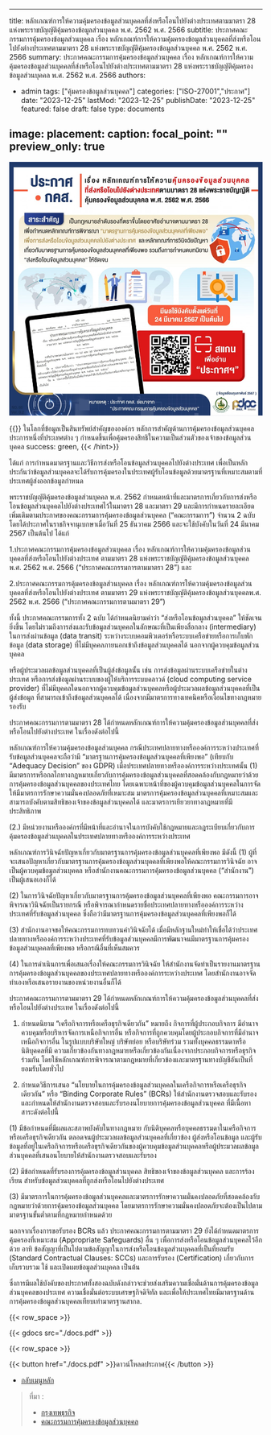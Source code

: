 ---
title: หลักเกณฑ์การให้ความคุ้มครองข้อมูลส่วนบุคคลที่ส่งหรือโอนไปยังต่างประเทศตามมาตรา 28 แห่งพระราชบัญญัติคุ้มครองข้อมูลส่วนบุคคล พ.ศ. 2562 พ.ศ. 2566
subtitle: 	ประกาศคณะกรรมการคุ้มครองข้อมูลส่วนบุคคล เรื่อง หลักเกณฑ์การให้ความคุ้มครองข้อมูลส่วนบุคคลที่ส่งหรือโอนไปยังต่างประเทศตามมาตรา 28 แห่งพระราชบัญญัติคุ้มครองข้อมูลส่วนบุคคล พ.ศ. 2562 พ.ศ. 2566
summary: 	ประกาศคณะกรรมการคุ้มครองข้อมูลส่วนบุคคล เรื่อง หลักเกณฑ์การให้ความคุ้มครองข้อมูลส่วนบุคคลที่ส่งหรือโอนไปยังต่างประเทศตามมาตรา 28 แห่งพระราชบัญญัติคุ้มครองข้อมูลส่วนบุคคล พ.ศ. 2562 พ.ศ. 2566
authors:
  - admin
tags: ["คุ้มครองข้อมูลส่วนบุคคล"]
categories: ["ISO-27001","ประกาศ"]
date: "2023-12-25"
lastMod: "2023-12-25"
publishDate: "2023-12-25"
featured: false
draft:  false
type: documents

image:
  placement:
  caption:
  focal_point: ""
  preview_only: true
------

![](info-12.jpg)

{{<hint success>}}
ในโลกที่ข้อมูลเป็นสินทรัพย์สำคัญขององค์กร หลักการสำคัญด้านการคุ้มครองข้อมูลส่วนบุคคลประการหนึ่งที่ประเทศต่าง ๆ กำหนดขึ้นเพื่อคุ้มครองสิทธิในความเป็นส่วนตัวของเจ้าของข้อมูลส่วนบุคคล
success: green,
{{< /hint>}}

ได้แก่ การกำหนดมาตรฐานและวิธีการส่งหรือโอนข้อมูลส่วนบุคคลไปยังต่างประเทศ เพื่อเป็นหลักประกันว่าข้อมูลส่วนบุคคลจะได้รับการคุ้มครองในประเทศผู้รับโอนข้อมูลด้วยมาตรฐานที่เหมาะสมตามที่ประเทศผู้ส่งออกข้อมูลกำหนด

พระราชบัญญัติคุ้มครองข้อมูลส่วนบุคคล พ.ศ. 2562 กำหนดหน้าที่และมาตรการเกี่ยวกับการส่งหรือโอนข้อมูลส่วนบุคคลไปยังต่างประเทศไว้ในมาตรา 28 และมาตรา 29 และมีการกำหนดรายละเอียดเพิ่มเติมตามประกาศของคณะกรรมการคุ้มครองข้อมูลส่วนบุคคล (“คณะกรรมการ”) จำนวน 2 ฉบับ โดยได้ประกาศในราชกิจจานุเบกษาเมื่อวันที่ 25 ธันวาคม 2566 และจะใช้บังคับในวันที่ 24 มีนาคม 2567 เป็นต้นไป ได้แก่

 

1.ประกาศคณะกรรมการคุ้มครองข้อมูลส่วนบุคคล เรื่อง หลักเกณฑ์การให้ความคุ้มครองข้อมูลส่วนบุคคลที่ส่งหรือโอนไปยังต่างประเทศ ตามมาตรา 28 แห่งพระราชบัญญัติคุ้มครองข้อมูลส่วนบุคคล พ.ศ. 2562 พ.ศ. 2566 (“ประกาศคณะกรรมการตามมาตรา 28”) และ

2.ประกาศคณะกรรมการคุ้มครองข้อมูลส่วนบุคคล เรื่อง หลักเกณฑ์การให้ความคุ้มครองข้อมูลส่วนบุคคลที่ส่งหรือโอนไปยังต่างประเทศ ตามมาตรา 29 แห่งพระราชบัญญัติคุ้มครองข้อมูลส่วนบุคคลพ.ศ. 2562 พ.ศ. 2566 (“ประกาศคณะกรรมการตามมาตรา 29”)

ทั้งนี้ ประกาศคณะกรรมการทั้ง 2 ฉบับ ได้กำหนดนิยามคำว่า “ส่งหรือโอนข้อมูลส่วนบุคคล” ให้ชัดเจนยิ่งขึ้น โดยไม่รวมถึงการส่งและรับข้อมูลส่วนบุคคลในลักษณะที่เป็นเพียงสื่อกลาง (intermediary) ในการส่งผ่านข้อมูล (data transit) ระหว่างระบบคอมพิวเตอร์หรือระบบเครือข่ายหรือการเก็บพักข้อมูล (data storage) ที่ไม่มีบุคคลภายนอกเข้าถึงข้อมูลส่วนบุคคลได้ นอกจากผู้ควบคุมข้อมูลส่วนบุคคล

หรือผู้ประมวลผลข้อมูลส่วนบุคคลที่เป็นผู้ส่งข้อมูลนั้น เช่น การส่งข้อมูลผ่านระบบเครือข่ายในต่างประเทศ หรือการส่งข้อมูลผ่านระบบของผู้ให้บริการระบบคลาวด์ (cloud computing service provider) ที่ไม่มีบุคคลใดนอกจากผู้ควบคุมข้อมูลส่วนบุคคลหรือผู้ประมวลผลข้อมูลส่วนบุคคลที่เป็นผู้ส่งข้อมูล ที่สามารถเข้าถึงข้อมูลส่วนบุคคลได้ เนื่องจากมีมาตรการทางเทคนิคหรือเงื่อนไขทางกฎหมายรองรับ

ประกาศคณะกรรมการตามมาตรา 28 ได้กำหนดหลักเกณฑ์การให้ความคุ้มครองข้อมูลส่วนบุคคลที่ส่งหรือโอนไปยังต่างประเทศ ในเรื่องดังต่อไปนี้

หลักเกณฑ์การให้ความคุ้มครองข้อมูลส่วนบุคคล กรณีประเทศปลายทางหรือองค์การระหว่างประเทศที่รับข้อมูลส่วนบุคคลจะถือว่ามี “มาตรฐานการคุ้มครองข้อมูลส่วนบุคคลที่เพียงพอ” (เทียบกับ “Adequacy Decision” ของ GDPR) เมื่อประเทศปลายทางหรือองค์การระหว่างประเทศนั้น
(1) มีมาตรการหรือกลไกทางกฎหมายเกี่ยวกับการคุ้มครองข้อมูลส่วนบุคคลที่สอดคล้องกับกฎหมายว่าด้วยการคุ้มครองข้อมูลส่วนบุคคลของประเทศไทย โดยเฉพาะหน้าที่ของผู้ควบคุมข้อมูลส่วนบุคคลในการจัดให้มีมาตรการรักษาความมั่นคงปลอดภัยที่เหมาะสม มาตรการคุ้มครองข้อมูลส่วนบุคคลที่เหมาะสมและสามารถบังคับตามสิทธิของเจ้าของข้อมูลส่วนบุคคลได้ และมาตรการเยียวยาทางกฎหมายที่มีประสิทธิภาพ

(2.) มีหน่วยงานหรือองค์กรที่มีหน้าที่และอำนาจในการบังคับใช้กฎหมายและกฎระเบียบเกี่ยวกับการคุ้มครองข้อมูลส่วนบุคคลในประเทศปลายทางหรือองค์การระหว่างประเทศ

 

หลักเกณฑ์การวินิจฉัยปัญหาเกี่ยวกับมาตรฐานการคุ้มครองข้อมูลส่วนบุคคลที่เพียงพอ มีดังนี้
(1) ผู้ที่จะเสนอปัญหาเกี่ยวกับมาตรฐานการคุ้มครองข้อมูลส่วนบุคคลที่เพียงพอให้คณะกรรมการวินิจฉัย อาจเป็นผู้ควบคุมข้อมูลส่วนบุคคล หรือสำนักงานคณะกรรมการคุ้มครองข้อมูลส่วนบุคคล (“สำนักงาน”) เป็นผู้เสนอเองก็ได้

 (2) ในการวินิจฉัยปัญหาเกี่ยวกับมาตรฐานการคุ้มครองข้อมูลส่วนบุคคลที่เพียงพอ คณะกรรมการอาจพิจารณาวินิจฉัยเป็นรายกรณี หรือพิจารณากำหนดรายชื่อประเทศปลายทางหรือองค์การระหว่างประเทศที่รับข้อมูลส่วนบุคคล ซึ่งถือว่ามีมาตรฐานการคุ้มครองข้อมูลส่วนบุคคลที่เพียงพอก็ได้ 

(3) สำนักงานอาจขอให้คณะกรรมการทบทวนคำวินิจฉัยได้ เมื่อมีหลักฐานใหม่ทำให้เชื่อได้ว่าประเทศปลายทางหรือองค์การระหว่างประเทศที่รับข้อมูลส่วนบุคคลมีการพัฒนาจนมีมาตรฐานการคุ้มครองข้อมูลส่วนบุคคลที่เพียงพอ หรือกรณีอื่นที่เห็นสมควร

 (4) ในการดำเนินการเพื่อเสนอเรื่องให้คณะกรรมการวินิจฉัย ให้สำนักงานจัดทำเป็นรายงานมาตรฐานการคุ้มครองข้อมูลส่วนบุคคลของประเทศปลายทางหรือองค์การระหว่างประเทศ โดยสำนักงานอาจจัดทำเองหรือเสนอรายงานของหน่วยงานอื่นก็ได้

ประกาศคณะกรรมการตามมาตรา 29 ได้กำหนดหลักเกณฑ์การให้ความคุ้มครองข้อมูลส่วนบุคคลที่ส่งหรือโอนไปยังต่างประเทศ ในเรื่องดังต่อไปนี้

1. กำหนดนิยาม “เครือกิจการหรือเครือธุรกิจเดียวกัน” หมายถึง กิจการที่ผู้ประกอบกิจการ มีอำนาจควบคุมหรือบริหารจัดการเหนือกิจการอื่น หรือกิจการที่ถูกควบคุมโดยผู้ประกอบกิจการที่มีอำนาจเหนือกิจการอื่น ในรูปแบบบริษัทใหญ่ บริษัทย่อย หรือบริษัทร่วม รวมทั้งบุคคลธรรมดาหรือนิติบุคคลที่มี ความเกี่ยวข้องกันทางกฎหมายหรือเกี่ยวข้องกันเนื่องจากประกอบกิจการหรือธุรกิจร่วมกัน โดยใช้หลักเกณฑ์การพิจารณาตามกฎหมายที่เกี่ยวข้องและมาตรฐานทางบัญชีอันเป็นที่ยอมรับโดยทั่วไป

2. กำหนดวิธีการเสนอ “นโยบายในการคุ้มครองข้อมูลส่วนบุคคลในเครือกิจการหรือเครือธุรกิจเดียวกัน” หรือ “Binding Corporate Rules” (BCRs)  ให้สำนักงานตรวจสอบและรับรอง และกำหนดให้สำนักงานตรวจสอบและรับรองนโยบายการคุ้มครองข้อมูลส่วนบุคคล ที่มีเนื้อหาสาระดังต่อไปนี้

 

 (1)   มีข้อกำหนดที่มีผลและสภาพบังคับในทางกฎหมาย กับนิติบุคคลหรือบุคคลธรรมดาในเครือกิจการหรือเครือธุรกิจเดียวกัน ตลอดจนผู้ประมวลผลข้อมูลส่วนบุคคลที่เกี่ยวข้อง ผู้ส่งหรือโอนข้อมูล และผู้รับข้อมูลที่อยู่ในเครือกิจการหรือเครือธุรกิจเดียวกันของผู้ควบคุมข้อมูลส่วนบุคคลหรือผู้ประมวลผลข้อมูลส่วนบุคคลที่เสนอนโยบายให้สำนักงานตรวจสอบและรับรอง

(2) มีข้อกำหนดที่รับรองการคุ้มครองข้อมูลส่วนบุคคล สิทธิของเจ้าของข้อมูลส่วนบุคคล และการร้องเรียน สำหรับข้อมูลส่วนบุคคลที่ถูกส่งหรือโอนไปยังต่างประเทศ

(3) มีมาตรการในการคุ้มครองข้อมูลส่วนบุคคลและมาตรการรักษาความมั่นคงปลอดภัยที่สอดคล้องกับกฎหมายว่าด้วยการคุ้มครองข้อมูลส่วนบุคคล โดยมาตรการรักษาความมั่นคงปลอดภัยจะต้องเป็นไปตามมาตรฐานขั้นต่ำตามที่กฎหมายกำหนดด้วย

นอกจากเรื่องการขอรับรอง BCRs แล้ว ประกาศคณะกรรมการตามมาตรา 29 ยังได้กำหนดมาตรการคุ้มครองที่เหมาะสม (Appropriate Safeguards) อื่น ๆ เพื่อการส่งหรือโอนข้อมูลส่วนบุคคลไว้อีกด้วย อาทิ ข้อสัญญาที่เป็นไปตามข้อสัญญาในการส่งหรือโอนข้อมูลส่วนบุคคลที่เป็นที่ยอมรับ (Standard Contractual Clauses: SCCs) และการรับรอง (Certification) เกี่ยวกับการเก็บรวบรวม ใช้ และเปิดเผยข้อมูลส่วนบุคคล เป็นต้น

ซึ่งการมีผลใช้บังคับของประกาศทั้งสองฉบับดังกล่าวจะช่วยส่งเสริมความเชื่อมั่นด้านการคุ้มครองข้อมูลส่วนบุคคลของประเทศ ความเชื่อมั่นต่อระบบเศรษฐกิจดิจิทัล และเพื่อให้ประเทศไทยมีมาตรฐานด้านการคุ้มครองข้อมูลส่วนบุคคลเทียบเท่ามาตรฐานสากล.

{{< row_space >}}

{{< gdocs src="./docs.pdf" >}}

{{< row_space >}}

 

{{< button href="./docs.pdf" >}}ดาวน์โหลดประกาศ{{< /button >}}

- [กลับเมนูหลัก](../../section/)

> ที่มา : 
> - [กรุงเทพธุรกิจ](https://www.bangkokbiznews.com/news/news-update/1115730)
> - [คณะกรรมการคุ้มครองข้อมูลส่วนบุคคล](https://www.pdpc.or.th/2500/)

